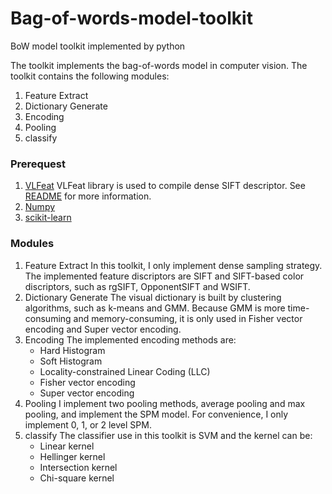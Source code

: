 # Bag-of-words-model-toolkit
BoW model toolkit implemented by python

The toolkit implements the bag-of-words model in computer vision. The toolkit contains the following modules:

1. Feature Extract
2. Dictionary Generate
3. Encoding
4. Pooling
5. classify

### Prerequest
1. [VLFeat](http://www.vlfeat.org/)
   VLFeat library is used to compile dense SIFT descriptor. See [README](lib/README.md) for more information.
2. [Numpy](http://www.numpy.org/)
3. [scikit-learn](http://scikit-learn.org/stable/)

### Modules
1. Feature Extract
   In this toolkit, I only implement dense sampling strategy. The implemented feature discriptors are SIFT and SIFT-based color discriptors, such as rgSIFT, OpponentSIFT and WSIFT.
2. Dictionary Generate
   The visual dictionary is built by clustering algorithms, such as k-means and GMM. Because GMM is more time-consuming and memory-consuming, it is only used in Fisher vector encoding and Super vector encoding.
3. Encoding
   The implemented encoding methods are:
   * Hard Histogram
   * Soft Histogram
   * Locality-constrained Linear Coding (LLC) 
   * Fisher vector encoding
   * Super vector encoding
4. Pooling
   I implement two pooling methods, average pooling and max pooling, and implement the SPM
   model. For convenience, I only implement 0, 1, or 2 level SPM.
5. classify
   The classifier use in this toolkit is SVM and the kernel can be:
   * Linear kernel
   * Hellinger kernel
   * Intersection kernel
   * Chi-square kernel
